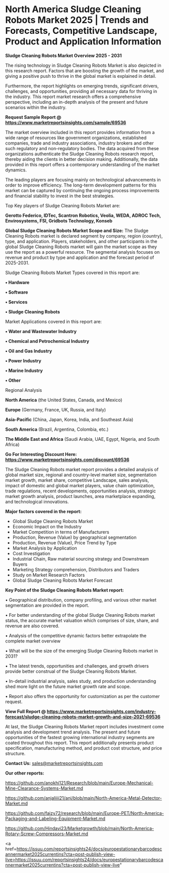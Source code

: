 # North America Sludge Cleaning Robots Market 2025 | Trends and Forecasts, Competitive Landscape, Product and Application Information

<Strong> Sludge Cleaning Robots Market Overview 2025 - 2031</strong>

The rising technology in Sludge Cleaning Robots Market is also depicted in this research report. Factors that are boosting the growth of the market, and giving a positive push to thrive in the global market is explained in detail.

Furthermore, the report highlights on emerging trends, significant drivers, challenges, and opportunities, providing all necessary data for thriving in the industry. This report market research offers a comprehensive perspective, including an in-depth analysis of the present and future scenarios within the industry.

<strong>Request Sample Report @ <a href=https://www.marketreportsinsights.com/sample/69536>https://www.marketreportsinsights.com/sample/69536</a></strong>

The market overview included in this report provides information from a wide range of resources like government organizations, established companies, trade and industry associations, industry brokers and other such regulatory and non-regulatory bodies. The data acquired from these organizations authenticate the Sludge Cleaning Robots research report, thereby aiding the clients in better decision making. Additionally, the data provided in this report offers a contemporary understanding of the market dynamics.

The leading players are focusing mainly on technological advancements in order to improve efficiency. The long-term development patterns for this market can be captured by continuing the ongoing process improvements and financial stability to invest in the best strategies.

Top Key players of Sludge Cleaning Robots Market are:

<strong>Gerotto Federico, IDTec, Scantron Robotics, Veolia, WEDA, ADROC Tech, Envirosystems, FSI, Gridbots Technology, Konseb</strong>

<strong><b>Global Sludge Cleaning Robots Market Scope and Size:</b></strong>
The Sludge Cleaning Robots market is declared segment by company, region (country), type, and application. Players, stakeholders, and other participants in the global Sludge Cleaning Robots market will gain the market scope as they use the report as a powerful resource. The segmental analysis focuses on revenue and product by type and application and the forecast period of 2025-2031.

Sludge Cleaning Robots Market Types covered in this report are:

<strong>• Hardware

• Software

• Services

• Sludge Cleaning Robots</strong>

Market Applications covered in this report are:

<strong>• Water and Wastewater Industry

• Chemical and Petrochemical Industry

• Oil and Gas Industry

• Power Industry

• Marine Industry

• Other</strong> 

Regional Analysis

<strong>North America</strong> (the United States, Canada, and Mexico)

<strong>Europe</strong> (Germany, France, UK, Russia, and Italy)

<strong>Asia-Pacific</strong> (China, Japan, Korea, India, and Southeast Asia)

<strong>South America</strong> (Brazil, Argentina, Colombia, etc.)

<strong>The Middle East and Africa</strong> (Saudi Arabia, UAE, Egypt, Nigeria, and South Africa)

<strong>Go For Interesting Discount Here: <a href=https://www.marketreportsinsights.com/discount/69536>https://www.marketreportsinsights.com/discount/69536</a></strong>

The Sludge Cleaning Robots market report provides a detailed analysis of global market size, regional and country-level market size, segmentation market growth, market share, competitive Landscape, sales analysis, impact of domestic and global market players, value chain optimization, trade regulations, recent developments, opportunities analysis, strategic market growth analysis, product launches, area marketplace expanding, and technological innovations.

<strong><b>Major factors covered in the report:</b></strong>
<ul>
  <li>Global Sludge Cleaning Robots Market </li>
  <li>Economic Impact on the Industry</li>
  <li>Market Competition in terms of Manufacturers</li>
  <li>Production, Revenue (Value) by geographical segmentation</li>
  <li>Production, Revenue (Value), Price Trend by Type</li>
  <li>Market Analysis by Application</li>
  <li>Cost Investigation</li>
  <li>Industrial Chain, Raw material sourcing strategy and Downstream Buyers</li>
  <li>Marketing Strategy comprehension, Distributors and Traders</li>
  <li>Study on Market Research Factors</li>
  <li>Global Sludge Cleaning Robots Market Forecast</li>
</ul>

<strong><b>Key Point of the Sludge Cleaning Robots Market report:</b></strong>

• Geographical distribution, company profiling, and various other market segmentation are provided in the report.

• For better understanding of the global Sludge Cleaning Robots market status, the accurate market valuation which comprises of size, share, and revenue are also covered.

• Analysis of the competitive dynamic factors better extrapolate the complete market overview

• What will be the size of the emerging Sludge Cleaning Robots market in 2031?

• The latest trends, opportunities and challenges, and growth drivers provide better construal of the Sludge Cleaning Robots Market.

• In-detail industrial analysis, sales study, and production understanding shed more light on the future market growth rate and scope.

• Report also offers the opportunity for customization as per the customer request.

<strong><b>View Full Report @ <a href=https://www.marketreportsinsights.com/industry-forecast/sludge-cleaning-robots-market-growth-and-size-2021-69536>https://www.marketreportsinsights.com/industry-forecast/sludge-cleaning-robots-market-growth-and-size-2021-69536</a></b></strong>


At last, the Sludge Cleaning Robots Market report includes investment come analysis and development trend analysis. The present and future opportunities of the fastest growing international industry segments are coated throughout this report. This report additionally presents product specification, manufacturing method, and product cost structure, and price structure.

<strong>Contact Us:</strong>
sales@marketreportsinsights.com

<strong>Our other reports:</strong>

<a href=https://github.com/anokhi121/Research/blob/main/Europe-Mechanical-Mine-Clearance-Systems-Market.md>https://github.com/anokhi121/Research/blob/main/Europe-Mechanical-Mine-Clearance-Systems-Market.md</a>

<a href=https://github.com/anjaliiii21/anj/blob/main/North-America-Metal-Detector-Market.md>https://github.com/anjaliiii21/anj/blob/main/North-America-Metal-Detector-Market.md</a>

<a href=https://github.com/faizy72/research/blob/main/Europe-PET/North-America-Packaging-and-Labeling-Equipment-Market.md>https://github.com/faizy72/research/blob/main/Europe-PET/North-America-Packaging-and-Labeling-Equipment-Market.md</a>

<a href=https://github.com/Hindavi23/Marketgrowth/blob/main/North-America-Rotary-Screw-Compressors-Market.md>https://github.com/Hindavi23/Marketgrowth/blob/main/North-America-Rotary-Screw-Compressors-Market.md</a>

<a href=https://issuu.com/reportsinsights24/docs/europestationarybarcodescannermarket2025currentins?cta=post-publish-view-live>https://issuu.com/reportsinsights24/docs/europestationarybarcodescannermarket2025currentins?cta=post-publish-view-live</a>"
